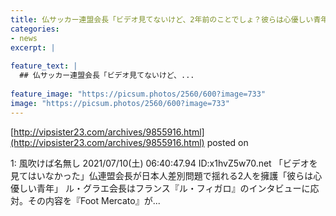 ```yaml
---
title: 仏サッカー連盟会長「ビデオ見てないけど、2年前のことでしょ？彼らは心優しい青年だよ」
categories:
- news
excerpt: |
  
feature_text: |
  ## 仏サッカー連盟会長「ビデオ見てないけど、...
  
feature_image: "https://picsum.photos/2560/600?image=733"
image: "https://picsum.photos/2560/600?image=733"
---
```


[http://vipsister23.com/archives/9855916.html](http://vipsister23.com/archives/9855916.html)
posted on 

<!--more-->

1: 風吹けば名無し 2021/07/10(土) 06:40:47.94 ID:x1hvZ5w70.net 「ビデオを見てはいなかった」仏連盟会長が日本人差別問題で揺れる2人を擁護「彼らは心優しい青年」 ル・グラエ会長はフランス『ル・フィガロ』のインタビューに応対。その内容を『Foot Mercato』が...
